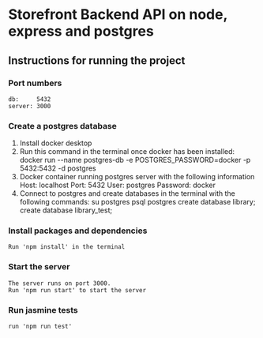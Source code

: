 # Storefront Backend API on node, express and postgres

## Instructions for running the project

### Port numbers
    db:     5432
    server: 3000

### Create a postgres database 
1. Install docker desktop
2. Run this command in the terminal once docker has been installed: docker run --name postgres-db -e POSTGRES_PASSWORD=docker -p 5432:5432 -d postgres
3. Docker container running postgres server with the following information
        Host: localhost
        Port: 5432
        User: postgres
        Password: docker
4. Connect to postgres and create databases in the terminal with the following commands:
        su postgres
        psql postgres
        create database library;
        create database library_test;

### Install packages and dependencies
    Run 'npm install' in the terminal

### Start the server 
    The server runs on port 3000.
    Run 'npm run start' to start the server

### Run jasmine tests 
    run 'npm run test'
